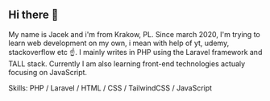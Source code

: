 ## Hi there 🖖
My name is Jacek and i'm from Krakow, PL. Since march 2020, I'm trying to learn web development on my own, i mean with help of yt, udemy, stackoverflow etc ☝. I mainly writes in PHP using the Laravel framework and TALL stack. Currently I am also learning front-end technologies actualy focusing on JavaScript.

Skills: PHP / Laravel / HTML / CSS / TailwindCSS / JavaScript
